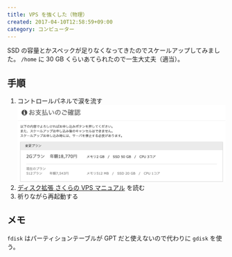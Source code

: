 ```yaml
---
title: VPS を強くした（物理）
created: 2017-04-10T12:58:59+09:00
category: コンピューター
---
```

SSD の容量とかスペックが足りなくなってきたのでスケールアップしてみました。
`/home` に 30 GB くらいあてられたので一生大丈夫（適当）。

## 手順

1. コントロールパネルで涙を流す
![](../media/vps-scale-up.png)
1. [ディスク拡張  さくらの VPS マニュアル](https://manual.sakura.ad.jp/vps/server/disk-expansion/) を読む
1. 祈りながら再起動する

## メモ

`fdisk` はパーティションテーブルが GPT だと使えないので代わりに `gdisk` を使う。
